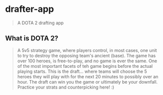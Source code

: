 # drafter-app

> A DOTA 2 drafting app

## What is DOTA 2?
> A 5v5 strategy game, where players control, in most cases, one unit to try to destroy the opposing team's ancient (base).  The game has over 100 heroes, is free-to-play, and no game is ever the same. One of the most important facets of teh game begins before the actual playing starts. This is the draft... where teams will choose the 5 heroes they will play with for the next 20 minutes to possibly over an hour. The draft can win you the game or ultimately be your downfall.  Practice your strats and counterpicking here! :)
